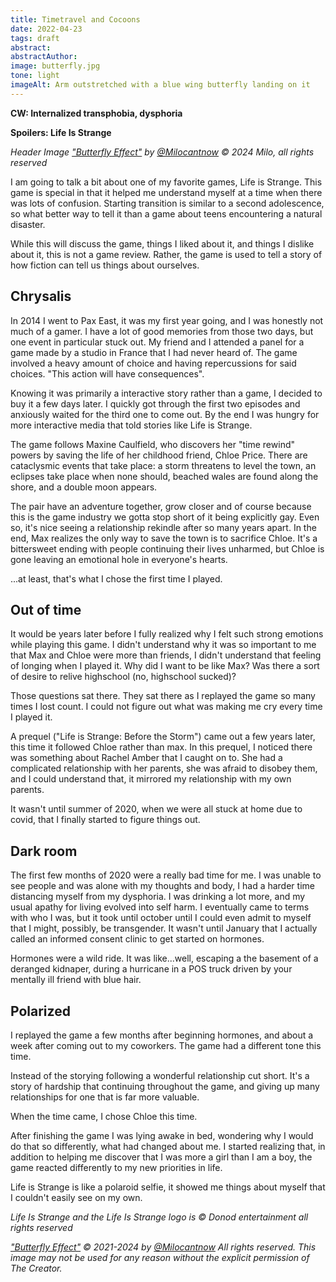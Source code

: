 ```yaml
---
title: Timetravel and Cocoons
date: 2022-04-23
tags: draft
abstract:
abstractAuthor: 
image: butterfly.jpg
tone: light
imageAlt: Arm outstretched with a blue wing butterfly landing on it
---
```


**CW: Internalized transphobia, dysphoria**

**Spoilers: Life Is Strange**

*Header Image <a href="https://twitter.com/Milocantnow/status/1397997639799652356">"Butterfly Effect"</a>*
*by <a rel="noopener noreferrer" target="_blank" href="https://twitter.com/Milocantnow">@Milocantnow</a> &copy;* 
*2024 Milo, all rights reserved*

I am going to talk a bit about one of my favorite games, Life is Strange. This game 
is special in that it helped me understand myself at a time when there was lots of confusion.
Starting transition is similar to a second adolescence, so what better way to tell it than 
a game about teens encountering a natural disaster.

While this will discuss
the game, things I liked about it, and things I dislike about it, this is not a game review.
Rather, the game is used to tell a story of how fiction can tell us things about ourselves.

## Chrysalis

In 2014 I went to Pax East, it was my first year going, 
and I was honestly not much of a gamer.
I have a lot of good memories from those two days, but one event in particular 
stuck out. My friend and I attended a panel for a game made by a studio in France
that I had never heard of. The game involved a 
heavy amount of choice and having repercussions for said choices. 
"This action will have consequences".

Knowing it was primarily a interactive story rather
than a game, I decided to buy it a few days later. I quickly got through the first
two episodes and anxiously waited for the third one to come out. By the end I 
was hungry for more interactive media that told stories like Life is Strange.

The game follows Maxine Caulfield, who discovers her "time rewind" powers by saving the 
life of her childhood friend, Chloe Price. There are cataclysmic events that take 
place: a storm threatens to level the town, an eclipses take 
place when none should, beached wales are found along the shore, and a double moon 
appears.

The pair have an adventure together, grow closer and of course because this
is the game industry we gotta stop short of it being explicitly gay. Even so, it's nice seeing 
a relationship rekindle after so many years apart. In the end, Max realizes the only way 
to save the town is to sacrifice Chloe. It's a bittersweet ending with people
continuing their lives unharmed, but Chloe is gone leaving an emotional hole
in everyone's hearts.

...at least, that's what I chose the first time I played.

## Out of time 

It would be years later before I fully realized why I felt such strong emotions while
playing this game. I didn't understand why it was so important to me that
Max and Chloe were more than friends, I didn't understand that feeling of longing
when I played it. Why did I want to be like Max? Was there a sort of desire to 
relive highschool (no, highschool sucked)?

Those questions sat there. They sat there as I replayed the game so many times I 
lost count. I could not figure out what was making me cry every time I played it.

A prequel ("Life is Strange: Before the Storm") came out a few years later,
this time it followed Chloe rather than max. In this prequel, I noticed there was 
something about Rachel Amber that I caught on to. She had a complicated relationship with her parents, 
she was afraid to disobey them, and I could understand that, it mirrored my
relationship with my own parents.

It wasn't until summer of 2020, when we were all stuck at home due to covid, that I 
finally started to figure things out.

## Dark room

The first few months of 2020 were a really bad time for me. I was unable to see people 
and was alone with my thoughts and body, I had a harder time distancing myself from my
dysphoria. I was drinking a lot more, and my usual apathy for living evolved into self harm. 
I eventually came to terms with who I was, but it took until october until I could even admit 
to myself that I might, possibly, be transgender. It wasn't until January that I actually called
an informed consent clinic to get started on hormones.

Hormones were a wild ride. It was like...well, escaping a the basement of a 
deranged kidnaper, during a hurricane in a POS truck driven by your mentally 
ill friend with blue hair.

## Polarized

I replayed the game a few months after beginning hormones, and about a week after 
coming out to my coworkers. The game had a different tone this time.

Instead of the storying following a wonderful relationship cut short. It's a 
story of hardship that continuing throughout the game, and giving up many relationships
for one that is far more valuable.

When the time came, I chose Chloe this time. 

After finishing the game I was lying awake in bed, wondering why I would do 
that so differently, what had changed about me. I started realizing that, in
addition to helping me discover that I was more a girl than I am a boy, the 
game reacted differently to my new priorities in life.

Life is Strange is like a polaroid selfie, it showed me things about myself 
that I couldn't easily see on my own.

*Life Is Strange and the Life Is Strange logo is &copy; Donod entertainment all rights reserved*

*<a href="https://twitter.com/Milocantnow/status/1397997639799652356">"Butterfly Effect"</a>*
*&copy; 2021-2024 by* 
*<a rel="noopener noreferrer" target="_blank" href="https://twitter.com/Milocantnow">@Milocantnow</a> All rights reserved.*
*This image may not be used for any reason without the explicit permission of The Creator.*

